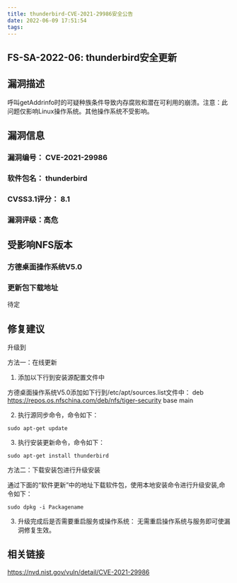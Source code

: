 ```yaml
---
title: thunderbird-CVE-2021-29986安全公告
date: 2022-06-09 17:51:54
tags:
---
```

## FS-SA-2022-06: thunderbird安全更新

## 漏洞描述

呼叫getAddrinfo时的可疑种族条件导致内存腐败和潜在可利用的崩溃。注意：此问题仅影响Linux操作系统。其他操作系统不受影响。

## 漏洞信息

###    漏洞编号： CVE-2021-29986

###    软件包名： thunderbird

###    CVSS3.1评分： 8.1

###    漏洞评级：高危

## 受影响NFS版本

###    方德桌面操作系统V5.0

### 更新包下载地址

待定

## 修复建议

升级到 

方法一：在线更新

1. 添加以下行到安装源配置文件中

方德桌面操作系统V5.0添加如下行到/etc/apt/sources.list文件中：
deb https://repos.os.nfschina.com/deb/nfs/tiger-security base main

2. 执行源同步命令，命令如下：

```
sudo apt-get update
```

3. 执行安装更新命令，命令如下：

```
sudo apt-get install thunderbird
```

方法二：下载安装包进行升级安装

通过下面的“软件更新”中的地址下载软件包，使用本地安装命令进行升级安装,命令如下：

```
sudo dpkg -i Packagename
```

3. 升级完成后是否需要重启服务或操作系统：
   无需重启操作系统与服务即可使漏洞修复生效。

## 相关链接

https://nvd.nist.gov/vuln/detail/CVE-2021-29986
